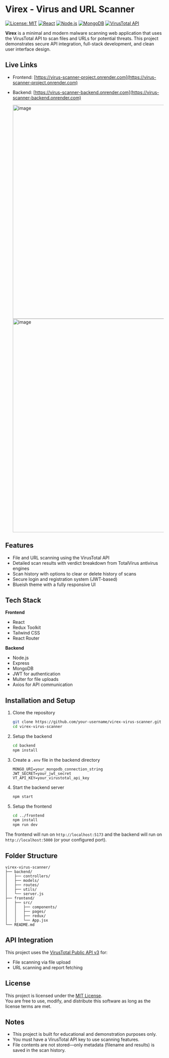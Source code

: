 # Virex - Virus and URL Scanner

[![License: MIT](https://img.shields.io/badge/License-MIT-green.svg)](https://opensource.org/licenses/MIT)
[![React](https://img.shields.io/badge/Frontend-React-blue)](https://reactjs.org/)
[![Node.js](https://img.shields.io/badge/Backend-Node.js-yellowgreen)](https://nodejs.org/)
[![MongoDB](https://img.shields.io/badge/Database-MongoDB-brightgreen)](https://www.mongodb.com/)
[![VirusTotal API](https://img.shields.io/badge/API-VirusTotal-blueviolet)](https://www.virustotal.com/)

**Virex** is a minimal and modern malware scanning web application that uses the VirusTotal API to scan files and URLs for potential threats. This project demonstrates secure API integration, full-stack development, and clean user interface design.

## Live Links

- Frontend: [https://virus-scanner-project.onrender.com](https://virus-scanner-project.onrender.com)
- Backend: [https://virus-scanner-backend.onrender.com](https://virus-scanner-backend.onrender.com)

  <img width="1279" height="678" alt="image" src="https://github.com/user-attachments/assets/af676da5-d14b-4428-86bc-22cb891b9c2b" /> <br>
  <img width="1280" height="677" alt="image" src="https://github.com/user-attachments/assets/5b7d77e2-a79b-42d8-b6ee-f255e6fea04d" /> <br>




## Features

- File and URL scanning using the VirusTotal API  
- Detailed scan results with verdict breakdown from TotalVirus antivirus engines  
- Scan history with options to clear or delete history of scans  
- Secure login and registration system (JWT-based)  
- Blueish theme with a fully responsive UI   

## Tech Stack

**Frontend**
- React
- Redux Toolkit
- Tailwind CSS
- React Router

**Backend**
- Node.js
- Express
- MongoDB
- JWT for authentication
- Multer for file uploads
- Axios for API communication

## Installation and Setup

1. Clone the repository
   ```bash
   git clone https://github.com/your-username/virex-virus-scanner.git
   cd virex-virus-scanner
   ```

2. Setup the backend
   ```bash
   cd backend
   npm install
   ```

3. Create a `.env` file in the backend directory
   ```
   MONGO_URI=your_mongodb_connection_string
   JWT_SECRET=your_jwt_secret
   VT_API_KEY=your_virustotal_api_key
   ```

4. Start the backend server
   ```bash
   npm start
   ```

5. Setup the frontend
   ```bash
   cd ../frontend
   npm install
   npm run dev
   ```

The frontend will run on `http://localhost:5173` and the backend will run on `http://localhost:5000` (or your configured port).

## Folder Structure

```
virex-virus-scanner/
├── backend/
│   ├── controllers/
│   ├── models/
│   ├── routes/
│   ├── utils/
│   └── server.js
├── frontend/
│   ├── src/
│   │   ├── components/
│   │   ├── pages/
│   │   ├── redux/
│   │   └── App.jsx
└── README.md
```

## API Integration

This project uses the [VirusTotal Public API v3](https://developers.virustotal.com/reference/overview) for:

- File scanning via file upload
- URL scanning and report fetching

## License

This project is licensed under the [MIT License](https://opensource.org/licenses/MIT).  
You are free to use, modify, and distribute this software as long as the license terms are met.

## Notes

- This project is built for educational and demonstration purposes only.
- You must have a VirusTotal API key to use scanning features.
- File contents are not stored—only metadata (filename and results) is saved in the scan history.
